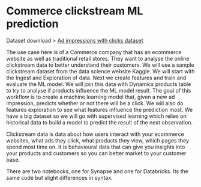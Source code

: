 
# Commerce clickstream ML prediction
Dataset download > [Ad impressions with clicks dataset](https://www.kaggle.com/c/avazu-ctr-prediction/data)

The use case here is of a Commerce company that has an ecommerce website as well as traditional retail stores. They want to analyse the online clickstream data to better understand their customers. We will use a sample clickstream dataset from the data science website Kaggle. We will start with the Ingest and Exploration of data. Next we create features and train and evaluate the ML model. We will join this data with Dynamics products table to try to analyse if products influence the ML model result. The goal of this workflow is to create a machine learning model that, given a new ad impression, predicts whether or not there will be a click. We will also do features exploration to see what features influence the prediction most. We have a big dataset so we will go with supervised learning which relies on historical data to build a model to predict the result of the next observation.

Clickstream data is data about how users interact with your ecommerce websites, what ads they click, what products they view, which pages they spend most time on. It is behavioural data that can give you insights into your products and customers so you can better market to your customer base.

There are two notebooks, one for Synapse and one for Databricks. Its the same code but slight differences in syntax. 
